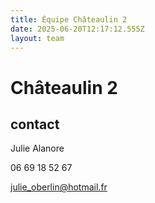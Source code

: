 ```yaml
---
title: Équipe Châteaulin 2
date: 2025-06-20T12:17:12.555Z
layout: team
---
```


# Châteaulin 2



## contact 

Julie Alanore

06 69 18 52 67

julie_oberlin@hotmail.fr

